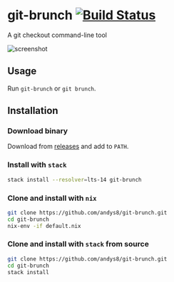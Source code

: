 # git-brunch [![Build Status](https://travis-ci.org/andys8/git-brunch.svg?branch=master)](https://travis-ci.org/andys8/git-brunch)

A git checkout command-line tool

![screenshot](https://raw.githubusercontent.com/andys8/git-brunch/master/screenshot.png)

## Usage

Run `git-brunch` or `git brunch`.

## Installation

### Download binary

Download from [releases](https://github.com/andys8/git-brunch/releases) and add to `PATH`.

### Install with `stack`

```sh
stack install --resolver=lts-14 git-brunch
```

### Clone and install with `nix`

```sh
git clone https://github.com/andys8/git-brunch.git
cd git-brunch
nix-env -if default.nix
```

### Clone and install with `stack` from source

```sh
git clone https://github.com/andys8/git-brunch.git
cd git-brunch
stack install
```
